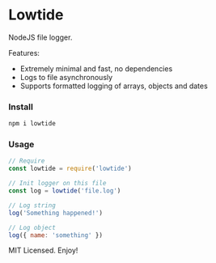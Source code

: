 # Lowtide

NodeJS file logger.

Features:

* Extremely minimal and fast, no dependencies
* Logs to file asynchronously
* Supports formatted logging of arrays, objects and dates

### Install
```js
npm i lowtide
```

### Usage
```js
// Require
const lowtide = require('lowtide')

// Init logger on this file
const log = lowtide('file.log')

// Log string
log('Something happened!')

// Log object
log({ name: 'something' })
```

MIT Licensed. Enjoy!
